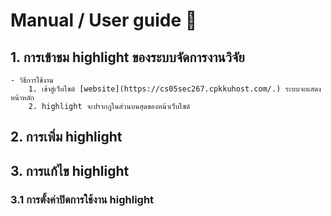 # Manual / User guide   📖
<!-- ### Accessing the Application -->
<!-- 1. Open your preferred web browser.
2. Navigate to the application by visiting https://cs05sec267.cpkkuhost.com/.
3. Click on the Log In button and enter your account credentials. Upon successful login, you will be redirected to the Dashboard page.
4. From the Dashboard, select the Highlight Settings menu in the navigation panel.
5. Use the Add New Highlight feature to:
    - Input relevant information about the highlight.
    - Upload an image to display alongside the highlight.  -->
## 1. การเข้าชม highlight ของระบบจัดการงานวิจัย
    - วิธีการใช้งาน
        1. เข้าสู่เว็บไซต์ [website](https://cs05sec267.cpkkuhost.com/.) ระบบจะแสดงหน้าหลัก
        2. highlight จะปรากฎในส่วนบนสุดของหน้าเว็บไซต์

## 2. การเพิ่ม highlight 
## 3. การแก้ไข highlight
### 3.1 การตั้งค่าปิดการใช้งาน highlight


